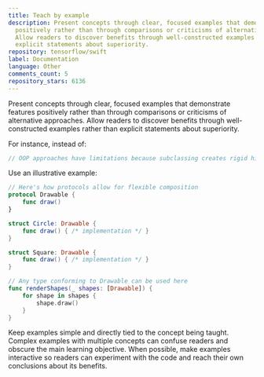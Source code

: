```yaml
---
title: Teach by example
description: Present concepts through clear, focused examples that demonstrate features
  positively rather than through comparisons or criticisms of alternative approaches.
  Allow readers to discover benefits through well-constructed examples rather than
  explicit statements about superiority.
repository: tensorflow/swift
label: Documentation
language: Other
comments_count: 5
repository_stars: 6136
---
```


Present concepts through clear, focused examples that demonstrate features positively rather than through comparisons or criticisms of alternative approaches. Allow readers to discover benefits through well-constructed examples rather than explicit statements about superiority.

For instance, instead of:

```swift
// OOP approaches have limitations because subclassing creates rigid hierarchies
```

Use an illustrative example:

```swift
// Here's how protocols allow for flexible composition
protocol Drawable {
    func draw()
}

struct Circle: Drawable {
    func draw() { /* implementation */ }
}

struct Square: Drawable {
    func draw() { /* implementation */ }
}

// Any type conforming to Drawable can be used here
func renderShapes(_ shapes: [Drawable]) {
    for shape in shapes {
        shape.draw()
    }
}
```

Keep examples simple and directly tied to the concept being taught. Complex examples with multiple concepts can confuse readers and obscure the main learning objective. When possible, make examples interactive so readers can experiment with the code and reach their own conclusions about its benefits.
